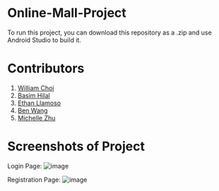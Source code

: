 # Online-Mall-Project
To run this project, you can download this repository as a .zip and use Android Studio to build it.

# Contributors
1. [William Choi](https://github.com/puddingdawg)
2. [Basim Hilal](https://github.com/Rubyrrrgy)
3. [Ethan Llamoso](https://github.com/CloudYoshi)
4. [Ben Wang](https://github.com/wben1998)
5. [Michelle Zhu](https://github.com/mjsflames)

# Screenshots of Project
Login Page:
![image](https://github.com/wben1998/Online-Mall-Project/assets/133912131/220e9e0a-e041-4014-8445-38a2f0dbf9a0)

Registration Page:
![image](https://github.com/wben1998/Online-Mall-Project/assets/133912131/ba38c62d-0e04-4150-8a61-57518904984e)


